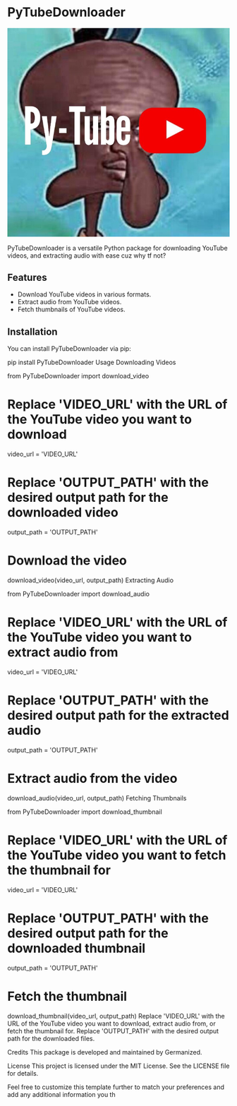 # PyTubeDownloader

![PyTubeDownloader Logo](https://github.com/Germanized/-NOT-WORKING-FREE-TO-FIX-FOR-URSELF-PyTubeDownloader/blob/main/logo.jpg)

PyTubeDownloader is a versatile Python package for downloading YouTube videos, and extracting audio with ease cuz why tf not?

## Features

- Download YouTube videos in various formats.
- Extract audio from YouTube videos.
- Fetch thumbnails of YouTube videos.

## Installation

You can install PyTubeDownloader via pip:


pip install PyTubeDownloader
Usage
Downloading Videos


from PyTubeDownloader import download_video

# Replace 'VIDEO_URL' with the URL of the YouTube video you want to download
video_url = 'VIDEO_URL'

# Replace 'OUTPUT_PATH' with the desired output path for the downloaded video
output_path = 'OUTPUT_PATH'

# Download the video
download_video(video_url, output_path)
Extracting Audio


from PyTubeDownloader import download_audio


# Replace 'VIDEO_URL' with the URL of the YouTube video you want to extract audio from
video_url = 'VIDEO_URL'


# Replace 'OUTPUT_PATH' with the desired output path for the extracted audio
output_path = 'OUTPUT_PATH'


# Extract audio from the video
download_audio(video_url, output_path)
Fetching Thumbnails


from PyTubeDownloader import download_thumbnail

# Replace 'VIDEO_URL' with the URL of the YouTube video you want to fetch the thumbnail for
video_url = 'VIDEO_URL'

# Replace 'OUTPUT_PATH' with the desired output path for the downloaded thumbnail
output_path = 'OUTPUT_PATH'

# Fetch the thumbnail
download_thumbnail(video_url, output_path)
Replace 'VIDEO_URL' with the URL of the YouTube video you want to download, extract audio from, or fetch the thumbnail for. Replace 'OUTPUT_PATH' with the desired output path for the downloaded files.

Credits
This package is developed and maintained by Germanized.

License
This project is licensed under the MIT License. See the LICENSE file for details.



Feel free to customize this template further to match your preferences and add any additional information you th
